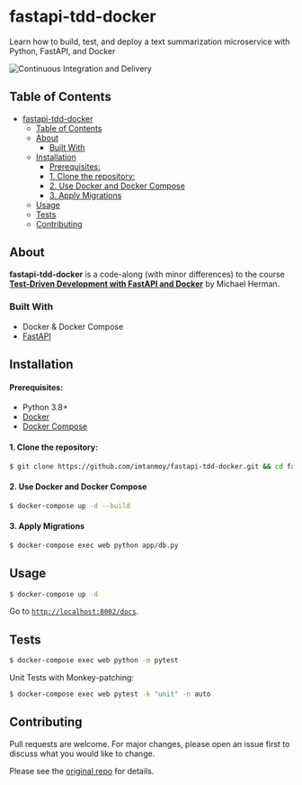 # fastapi-tdd-docker
Learn how to build, test, and deploy a text summarization microservice with Python, FastAPI, and Docker

![Continuous Integration and Delivery](https://github.com/imtanmoy/fastapi-tdd-docker/workflows/Continuous%20Integration%20and%20Delivery/badge.svg)

## Table of Contents

- [fastapi-tdd-docker](#fastapi-tdd-docker)
  - [Table of Contents](#table-of-contents)
  - [About](#about)
    - [Built With](#built-with)
  - [Installation](#installation)
      - [Prerequisites:](#prerequisites)
      - [1. Clone the repository:](#1-clone-the-repository)
      - [2. Use Docker and Docker Compose](#2-use-docker-and-docker-compose)
      - [3. Apply Migrations](#3-apply-migrations)
  - [Usage](#usage)
  - [Tests](#tests)
  - [Contributing](#contributing)

## About

**fastapi-tdd-docker** is a code-along (with minor differences) to the course **[Test-Driven Development with FastAPI and Docker][tddfastapi]** by Michael Herman.

### Built With

- Docker & Docker Compose
- [FastAPI](https://fastapi.tiangolo.com/)

## Installation

#### Prerequisites:

- Python 3.8+
- [Docker](https://www.docker.com/)
- [Docker Compose](https://docs.docker.com/compose/)

#### 1. Clone the repository:

```bash
$ git clone https://github.com/imtanmoy/fastapi-tdd-docker.git && cd fastapi-tdd-docker
```

#### 2. Use Docker and Docker Compose

```bash
$ docker-compose up -d --build
```

#### 3. Apply Migrations

```bash
$ docker-compose exec web python app/db.py
```

## Usage

```bash
$ docker-compose up -d
```

Go to [`http://localhost:8002/docs`](http://localhost:8002/docs).

## Tests

```bash
$ docker-compose exec web python -m pytest
```

Unit Tests with Monkey-patching:

```bash
$ docker-compose exec web pytest -k "unit" -n auto
```

## Contributing

Pull requests are welcome. For major changes, please open an issue first to discuss what you would like to change.

Please see the [original repo](https://github.com/testdrivenio/fastapi-tdd-docker) for details.

[tddfastapi]: https://testdriven.io/courses/tdd-fastapi/
